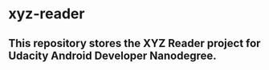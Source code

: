 # xyz-reader
## This repository stores the XYZ Reader project for Udacity Android Developer Nanodegree.


